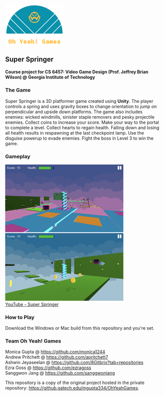<p align="left"><img src="/Logo_files/logo_transparent_cropped.png" width = "187.5" height="132.5"/></p>

## Super Springer
#### Course project for CS 6457: Video Game Design (Prof. Jeffrey Brian Wilson) @ Georgia Institute of Technology

### The Game
Super Springer is a 3D platformer game created using <b>Unity</b>. The player controls a spring and uses gravity boxes to change orientation to jump on     perpendicular and upside down platforms. The game also includes enemies: wicked windmills, sinister staple removers and pesky projectile enemies. Collect coins to increase your score. Make your way to the portal to complete a level. Collect hearts to regain health. Falling down and losing all health results in respawning at the last checkpoint lamp. Use the disguise powerup to evade enemies. Fight the boss in Level 3 to win the game.

### Gameplay
<img src="Gameplay_sc1.png" width="378.6" height="216.8"/> &nbsp;&nbsp;&nbsp;<img src="Gameplay_sc2.png" width="378.6" height="216.8"/><br>
[YouTube - Super Springer](https://youtu.be/QYD7wCdKs0s)

### How to Play
Download the Windows or Mac build from this repository and you're set.

### Team Oh Yeah! Games
Monica Gupta @ https://github.com/monica1244<br>
Andrew Pritchett @ https://github.com/apritchett7<br>
Ashwin Jeyaseelan @ https://github.com/8Gitbrix?tab=repositories<br>
Ezra Goss @ https://github.com/ezragoss<br>
Sanggwon Jang @ https://github.com/sanggwonjang<br>

This repository is a copy of the original project hosted in the private repository: https://github.gatech.edu/mgupta334/OhYeahGames.
